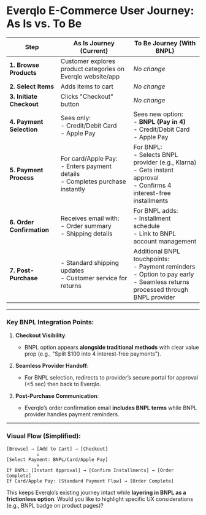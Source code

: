 # **Everqlo E-Commerce User Journey: As Is vs. To Be**

| **Step** | **As Is Journey (Current)** | **To Be Journey (With BNPL)** |
|----------|----------------------------|-------------------------------|
| **1. Browse Products** | Customer explores product categories on Everqlo website/app | *No change* |
| **2. Select Items** | Adds items to cart | *No change* |
| **3. Initiate Checkout** | Clicks "Checkout" button | *No change* |
| **4. Payment Selection** | Sees only: <br>- Credit/Debit Card <br>- Apple Pay | Sees new option: <br>- **BNPL (Pay in 4)** <br>- Credit/Debit Card <br>- Apple Pay |
| **5. Payment Process** | For card/Apple Pay: <br>- Enters payment details <br>- Completes purchase instantly | For BNPL: <br>- Selects BNPL provider (e.g., Klarna) <br>- Gets instant approval <br>- Confirms 4 interest-free installments |
| **6. Order Confirmation** | Receives email with: <br>- Order summary <br>- Shipping details | For BNPL adds: <br>- Installment schedule <br>- Link to BNPL account management |
| **7. Post-Purchase** | - Standard shipping updates <br>- Customer service for returns | Additional BNPL touchpoints: <br>- Payment reminders <br>- Option to pay early <br>- Seamless returns processed through BNPL provider |

---

### **Key BNPL Integration Points**:
1. **Checkout Visibility**:  
   - BNPL option appears **alongside traditional methods** with clear value prop (e.g., "Split $100 into 4 interest-free payments").

2. **Seamless Provider Handoff**:  
   - For BNPL selection, redirects to provider’s secure portal for approval (<5 sec) then back to Everqlo.

3. **Post-Purchase Communication**:  
   - Everqlo’s order confirmation email **includes BNPL terms** while BNPL provider handles payment reminders.

---

### **Visual Flow** (Simplified):
```plaintext
[Browse] → [Add to Cart] → [Checkout]  
           ↓  
[Select Payment: BNPL/Card/Apple Pay]  
           ↓  
If BNPL: [Instant Approval] → [Confirm Installments] → [Order Complete]  
If Card/Apple Pay: [Standard Payment Flow] → [Order Complete]  
```

This keeps Everqlo’s existing journey intact while **layering in BNPL as a frictionless option**. Would you like to highlight specific UX considerations (e.g., BNPL badge on product pages)?
